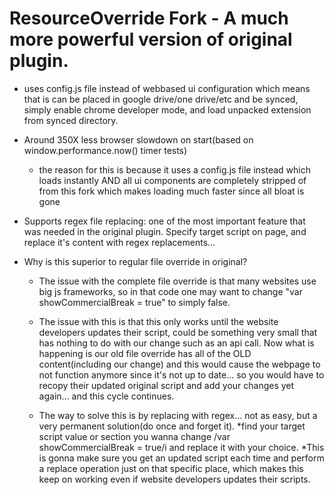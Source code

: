 # ResourceOverride Fork - A much more powerful version of original plugin.
* uses config.js file instead of webbased ui configuration which means that is can be placed in google drive/one drive/etc and be synced, simply enable chrome developer mode,
  and load unpacked extension from synced directory.
  
* Around 350X less browser slowdown on start(based on window.performance.now() timer tests)
  *   the reason for this is because it uses a config.js file instead which loads instantly AND all ui components are completely stripped of from this fork which makes loading much faster since all bloat is gone
*   Supports regex file replacing: one of the most important feature that was needed in the original plugin. Specify target script on page, and replace it's content with regex replacements...
  * Why is this superior to regular file override in original?
    * The issue with the complete file override is that many websites use big js frameworks, so in that code one may want to change "var showCommercialBreak = true" to simply false.
    * The issue with this is that this only works until the website developers updates their script, could be something very small that has nothing to do with our change such as an api call.
           Now what is happening is our old file override has all of the OLD content(including our change) and this would cause the webpage to not function anymore since it's not up to date...
           so you would have to recopy their updated original script and add your changes yet again... and this cycle continues.
          
    * The way to solve this is by replacing with regex... not as easy, but a very permanent solution(do once and forget it).
              *find your target script value or section you wanna change /var showCommercialBreak = true/i and replace it with your choice.
              *This is gonna make sure you get an updated script each time and perform a replace operation just on that specific place, which makes
              this keep on working even if website developers updates their scripts.
              
